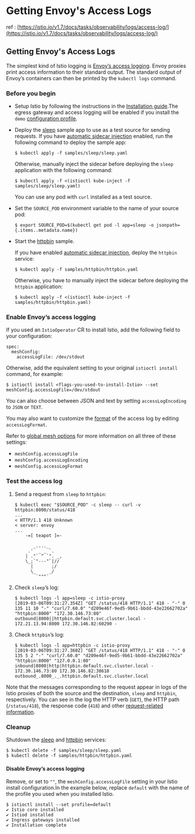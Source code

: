 # Getting Envoy's Access Logs

ref : [https://istio.io/v1.7/docs/tasks/observability/logs/access-log/](https://istio.io/v1.7/docs/tasks/observability/logs/access-log/)

## Getting Envoy's Access Logs <a id="title"></a>

The simplest kind of Istio logging is [Envoy’s access logging](https://www.envoyproxy.io/docs/envoy/latest/configuration/observability/access_log/usage). Envoy proxies print access information to their standard output. The standard output of Envoy’s containers can then be printed by the `kubectl logs` command.

### Before you begin <a id="before-you-begin"></a>

* Setup Istio by following the instructions in the [Installation guide](https://istio.io/v1.7/docs/setup/).The egress gateway and access logging will be enabled if you install the `demo` [configuration profile](https://istio.io/v1.7/docs/setup/additional-setup/config-profiles/).
* Deploy the [sleep](https://github.com/istio/istio/tree/release-1.7/samples/sleep) sample app to use as a test source for sending requests. If you have [automatic sidecar injection](https://istio.io/v1.7/docs/setup/additional-setup/sidecar-injection/#automatic-sidecar-injection) enabled, run the following command to deploy the sample app:

  ```text
  $ kubectl apply -f samples/sleep/sleep.yaml
  ```

  Otherwise, manually inject the sidecar before deploying the `sleep` application with the following command:

  ```text
  $ kubectl apply -f <(istioctl kube-inject -f samples/sleep/sleep.yaml)
  ```

  You can use any pod with `curl` installed as a test source.

* Set the `SOURCE_POD` environment variable to the name of your source pod:

  ```text
  $ export SOURCE_POD=$(kubectl get pod -l app=sleep -o jsonpath={.items..metadata.name})
  ```

* Start the [httpbin](https://github.com/istio/istio/tree/release-1.7/samples/httpbin) sample.

  If you have enabled [automatic sidecar injection](https://istio.io/v1.7/docs/setup/additional-setup/sidecar-injection/#automatic-sidecar-injection), deploy the `httpbin` service:

  ```text
  $ kubectl apply -f samples/httpbin/httpbin.yaml
  ```

  Otherwise, you have to manually inject the sidecar before deploying the `httpbin` application:

  ```text
  $ kubectl apply -f <(istioctl kube-inject -f samples/httpbin/httpbin.yaml)
  ```

### Enable Envoy’s access logging <a id="enable-envoy-s-access-logging"></a>

If you used an `IstioOperator` CR to install Istio, add the following field to your configuration:

```text
spec:
  meshConfig:
    accessLogFile: /dev/stdout
```

Otherwise, add the equivalent setting to your original `istioctl install` command, for example:

```text
$ istioctl install <flags-you-used-to-install-Istio> --set meshConfig.accessLogFile=/dev/stdout
```

You can also choose between JSON and text by setting `accessLogEncoding` to `JSON` or `TEXT`.

You may also want to customize the [format](https://www.envoyproxy.io/docs/envoy/latest/configuration/observability/access_log/usage#format-rules) of the access log by editing `accessLogFormat`.

Refer to [global mesh options](https://istio.io/v1.7/docs/reference/config/istio.mesh.v1alpha1/#MeshConfig) for more information on all three of these settings:

* `meshConfig.accessLogFile`
* `meshConfig.accessLogEncoding`
* `meshConfig.accessLogFormat`

### Test the access log <a id="test-the-access-log"></a>

1. Send a request from `sleep` to `httpbin`:

   ```text
   $ kubectl exec "$SOURCE_POD" -c sleep -- curl -v httpbin:8000/status/418
   ...
   < HTTP/1.1 418 Unknown
   < server: envoy
   ...
       -=[ teapot ]=-

          _...._
        .'  _ _ `.
       | ."` ^ `". _,
       \_;`"---"`|//
         |       ;/
         \_     _/
           `"""`
   ```

2. Check `sleep`’s log:

   ```text
   $ kubectl logs -l app=sleep -c istio-proxy
   [2019-03-06T09:31:27.354Z] "GET /status/418 HTTP/1.1" 418 - "-" 0 135 11 10 "-" "curl/7.60.0" "d209e46f-9ed5-9b61-bbdd-43e22662702a" "httpbin:8000" "172.30.146.73:80" outbound|8000||httpbin.default.svc.cluster.local - 172.21.13.94:8000 172.30.146.82:60290 -
   ```

3. Check `httpbin`’s log:

   ```text
   $ kubectl logs -l app=httpbin -c istio-proxy
   [2019-03-06T09:31:27.360Z] "GET /status/418 HTTP/1.1" 418 - "-" 0 135 5 2 "-" "curl/7.60.0" "d209e46f-9ed5-9b61-bbdd-43e22662702a" "httpbin:8000" "127.0.0.1:80" inbound|8000|http|httpbin.default.svc.cluster.local - 172.30.146.73:80 172.30.146.82:38618 outbound_.8000_._.httpbin.default.svc.cluster.local
   ```

Note that the messages corresponding to the request appear in logs of the Istio proxies of both the source and the destination, `sleep` and `httpbin`, respectively. You can see in the log the HTTP verb \(`GET`\), the HTTP path \(`/status/418`\), the response code \(`418`\) and other [request-related information](https://www.envoyproxy.io/docs/envoy/latest/configuration/observability/access_log/usage#format-rules).

### Cleanup <a id="cleanup"></a>

Shutdown the [sleep](https://github.com/istio/istio/tree/release-1.7/samples/sleep) and [httpbin](https://github.com/istio/istio/tree/release-1.7/samples/httpbin) services:

```text
$ kubectl delete -f samples/sleep/sleep.yaml
$ kubectl delete -f samples/httpbin/httpbin.yaml
```

#### Disable Envoy’s access logging <a id="disable-envoy-s-access-logging"></a>

Remove, or set to `""`, the `meshConfig.accessLogFile` setting in your Istio install configuration.In the example below, replace `default` with the name of the profile you used when you installed Istio.

```text
$ istioctl install --set profile=default
✔ Istio core installed
✔ Istiod installed
✔ Ingress gateways installed
✔ Installation complete
```



